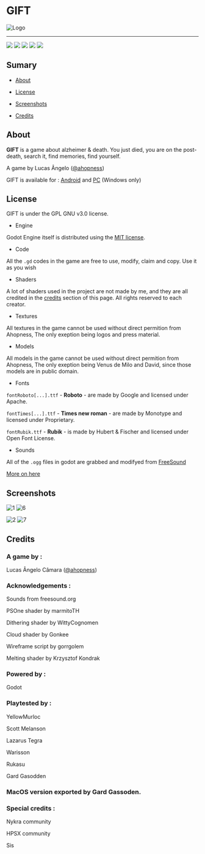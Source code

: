 # GIFT 

![Logo](https://img.itch.zone/aW1nLzU4NzY1NjYucG5n/original/CdEMJM.png "Logo")

- - - - - - -

![](https://img.shields.io/github/license/Ahopness/GIFT?color=black)
![](https://img.shields.io/badge/version-3.0-black)
![](https://img.shields.io/badge/plataforms-Android%20%7C%20Windows-black)
![](https://img.shields.io/github/stars/Ahopness/GIFT?color=black)
![](https://img.shields.io/github/forks/Ahopness/GIFT?color=black)

## Sumary

* [About](#About)

* [License](#License)

* [Screenshots](#Screenshots)

* [Credits](#Credits)

## About

**GIFT** is a game about alzheimer & death. You just died, you are on the post-death, search it, find memories, find yourself.

A game by Lucas Ângelo ([@ahopness](http://twitter.com/Ahopness "Twitter"))


GIFT is available for :
[Android](https://play.google.com/store/apps/details?id=com.ahopness.gift "Android") and [PC](https://ahopness.itch.io/gift "PC") (Windows only)

## License

GIFT is under the GPL GNU v3.0 license.

* Engine

Godot Engine itself is distributed using the [MIT license](https://godotengine.org/license).

* Code

All the `.gd` codes in the game are free to use, modify, claim and copy. Use it as you wish

* Shaders

A lot of shaders used in the project are not made by me, and they are all credited in the [credits](#Credits) section of this page. All rights reserved to each creator.

* Textures

All textures in the game cannot be used without direct permition from Ahopness, The only exeption being logos and press material.

* Models

All models in the game cannot be used without direct permition from Ahopness, The only exeption being Venus de Milo and David, since those models are in public domain.

* Fonts

`fontRoboto[...].ttf` - **Roboto** - are made by Google and licensed under Apache.

`fontTimes[...].ttf` - **Times new roman** - are made by Monotype and licensed under Proprietary.

`fontRubik.ttf` - **Rubik** - is made by Hubert & Fischer and licensed under Open Font License.

* Sounds

All of the `.ogg` files in godot are grabbed and modifyed from [FreeSound](https://freesound.org/ "FreeSound")

[More on here](https://github.com/Ahopness/GIFT/blob/main/LICENSE "More on here")

## Screenshots

![1](https://user-images.githubusercontent.com/56614267/146692516-e61ad729-63b2-48f0-846a-65c85b008308.jpg)
![6](https://user-images.githubusercontent.com/56614267/146692519-aca4f201-d1e8-4c30-b67b-0d8bb017c72a.jpg)

![2](https://user-images.githubusercontent.com/56614267/146692521-badf53c5-4bd7-4b42-9913-27356e445286.jpg)
![7](https://user-images.githubusercontent.com/56614267/146692524-79bcbcbb-3651-492a-af92-f4faa75dd092.jpg)


## Credits

### A game by : 

Lucas Ângelo Câmara ([@ahopness](http://twitter.com/Ahopness "Twitter"))


### Acknowledgements :

Sounds from freesound.org

PSOne shader by marmitoTH

Dithering shader by WittyCognomen

Cloud shader by Gonkee

Wireframe script by gorrgolem

Melting shader by Krzysztof Kondrak


### Powered by :

Godot


### Playtested by :

YellowMurloc

Scott Melanson

Lazarus Tegra

Warisson

Rukasu

Gard Gasodden 


### MacOS version exported by Gard Gassoden.


### Special credits :

Nykra community

HPSX community

Sis

